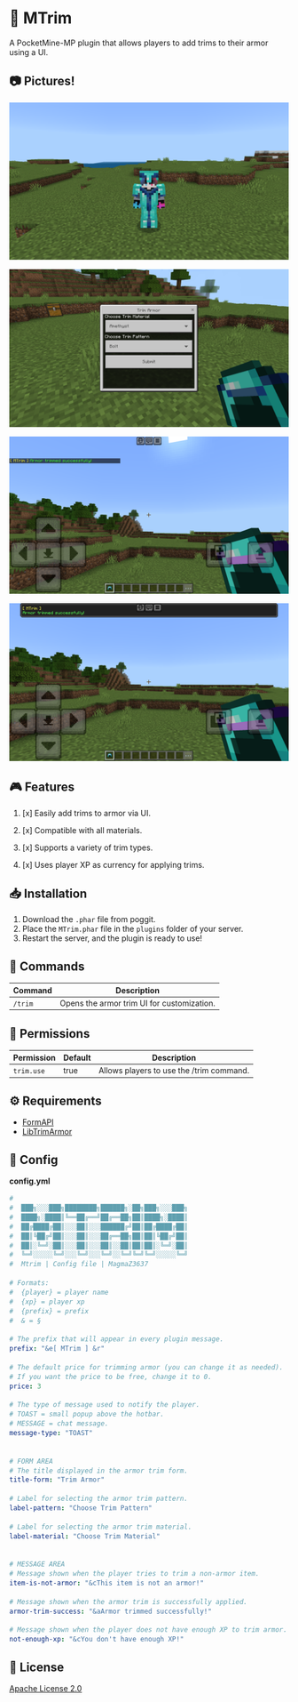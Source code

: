 # 🧥 MTrim

A PocketMine-MP plugin that allows players to add trims to their armor using a UI.

## 📷 Pictures!
![pictures\1.png](https://github.com/MagmaZ3637/MTrim/blob/main/pictures/1.png?raw=true)

![pictures\2.png](https://github.com/MagmaZ3637/MTrim/blob/main/pictures/2.png?raw=true)

![pictures\3.png](https://github.com/MagmaZ3637/MTrim/blob/main/pictures/3.png?raw=true)

![pictures\4.png](https://github.com/MagmaZ3637/MTrim/blob/main/pictures/4.png?raw=true)

## 🎮 Features
1. [x] Easily add trims to armor via UI.

2. [x] Compatible with all materials.
 
3. [x] Supports a variety of trim types.
 
4. [x] Uses player XP as currency for applying trims.

## 📥 Installation
1. Download the `.phar` file from poggit.
2. Place the `MTrim.phar` file in the `plugins` folder of your server.
3. Restart the server, and the plugin is ready to use!

## 🔧 Commands
| Command  | Description |
|------------|-----------|
| `/trim` | Opens the armor trim UI for customization. |

## 🔑 Permissions
| Permission  | Default | Description |
|------------|---------|-----------|
| `trim.use` | true    | Allows players to use the /trim command. |

## ⚙️ Requirements
- [FormAPI](https://github.com/jojoe77777/FormAPI)
- [LibTrimArmor](https://github.com/KRUNCHSHooT/LibTrimArmor)

## 💾 Config
**config.yml**
```yaml
#
#  ███╗░░░███╗████████╗██████╗░██╗███╗░░░███╗
#  ████╗░████║╚══██╔══╝██╔══██╗██║████╗░████║
#  ██╔████╔██║░░░██║░░░██████╔╝██║██╔████╔██║
#  ██║╚██╔╝██║░░░██║░░░██╔══██╗██║██║╚██╔╝██║
#  ██║░╚═╝░██║░░░██║░░░██║░░██║██║██║░╚═╝░██║
#  ╚═╝░░░░░╚═╝░░░╚═╝░░░╚═╝░░╚═╝╚═╝╚═╝░░░░░╚═╝
#  Mtrim | Config file | MagmaZ3637

# Formats:
#  {player} = player name
#  {xp} = player xp
#  {prefix} = prefix
#  & = §

# The prefix that will appear in every plugin message.
prefix: "&e[ MTrim ] &r"

# The default price for trimming armor (you can change it as needed).
# If you want the price to be free, change it to 0.
price: 3

# The type of message used to notify the player.
# TOAST = small popup above the hotbar.
# MESSAGE = chat message.
message-type: "TOAST"


# FORM AREA
# The title displayed in the armor trim form.
title-form: "Trim Armor"

# Label for selecting the armor trim pattern.
label-pattern: "Choose Trim Pattern"

# Label for selecting the armor trim material.
label-material: "Choose Trim Material"


# MESSAGE AREA
# Message shown when the player tries to trim a non-armor item.
item-is-not-armor: "&cThis item is not an armor!"

# Message shown when the armor trim is successfully applied.
armor-trim-success: "&aArmor trimmed successfully!"

# Message shown when the player does not have enough XP to trim armor.
not-enough-xp: "&cYou don't have enough XP!"


```

## 📜 License
[Apache License 2.0](https://github.com/MagmaZ3637/MTrim/blob/main/LICENSE)
